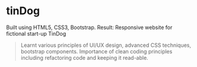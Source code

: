 # tinDog

Built using HTML5, CSS3, Bootstrap.
Result: Responsive website for fictional start-up TinDog
> Learnt various principles of UI/UX design, advanced CSS techniques, bootstrap components.
> Importance of clean coding principles including refactoring code and keeping it read-able.
